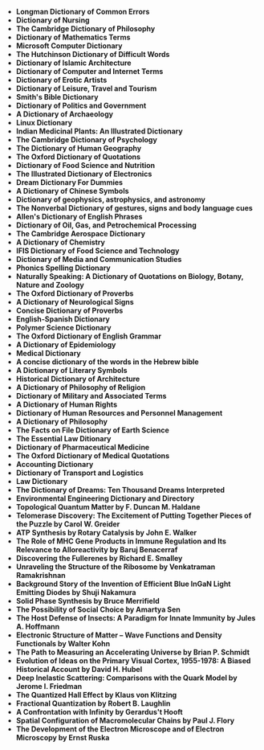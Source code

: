 <ul>

                             

 <li><b><a target="_blank" href="img/nbl(2).pdf" style="text-decoration:none;">Longman Dictionary of Common Errors</a></b></li>
<li><b><a target="_blank" href="img/nbl(3).pdf" style="text-decoration:none;">Dictionary of Nursing</a></b></li>
 <li><b><a target="_blank" href="img/nbl(4).pdf" style="text-decoration:none;">The Cambridge Dictionary of Philosophy</a></b></li>                              
<li><b><a target="_blank" href="img/nbl(5).pdf" style="text-decoration:none;">Dictionary of Mathematics Terms</a></b></li>
<li><b><a target="_blank" href="img/nbl(6).pdf" style="text-decoration:none;">Microsoft Computer Dictionary</a></b></li>
 

 <li><b><a target="_blank" href="img/nbl(8).pdf" style="text-decoration:none;">The Hutchinson Dictionary of Difficult Words</a></b></li>
   <li><b><a target="_blank" href="img/nbl(9).pdf" style="text-decoration:none;">Dictionary of Islamic Architecture</a></b></li>                             
 <li><b><a target="_blank" href="img/nbl(10).pdf" style="text-decoration:none;">Dictionary of Computer and Internet Terms </a></b></li>                              
<li><b><a target="_blank" href="img/nbl(11).pdf" style="text-decoration:none;">Dictionary of Erotic Artists</a></b></li>
<li><b><a target="_blank" href="img/nbl(12).pdf" style="text-decoration:none;">Dictionary of Leisure, Travel and Tourism</a></b></li>
<li><b><a target="_blank" href="img/nbl(13).pdf" style="text-decoration:none;">Smith's Bible Dictionary</a></b></li>
                              
<li><b><a target="_blank" href="img/nbl(14).pdf" style="text-decoration:none;">Dictionary of Politics and Government</a></b></li>
<li><b><a target="_blank" href="img/nbl(15).pdf" style="text-decoration:none;">A Dictionary of Archaeology</a></b></li>



<li><b><a target="_blank" href="img/nbl(16).pdf" style="text-decoration:none;">Linux Dictionary</a></b></li>

  <li><b><a target="_blank" href="img/nbl(17).pdf" style="text-decoration:none;">Indian Medicinal Plants: An Illustrated Dictionary</a></b></li>   
  
<li><b><a target="_blank" href="img/nbl(18).pdf" style="text-decoration:none;">The Cambridge Dictionary of Psychology</a></b></li> 


<li><b><a target="_blank" href="img/nbl(20).pdf" style="text-decoration:none;">The Dictionary of Human Geography </a></b></li>

<li><b><a target="_blank" href="img/nbl(21).pdf" style="text-decoration:none;">The Oxford Dictionary of Quotations</a></b></li>
 

   <li><b><a target="_blank" href="img/nbl(24).pdf" style="text-decoration:none;">Dictionary of Food Science and Nutrition</a></b></li>
 
   <li><b><a target="_blank" href="img/nbl(25).pdf" style="text-decoration:none;">The Illustrated Dictionary of Electronics</a></b></li>                              

  <li><b><a target="_blank" href="img/nbl(26).pdf" style="text-decoration:none;">Dream Dictionary For Dummies</a></b></li>
 
   <li><b><a target="_blank" href="img/nbl(27).pdf" style="text-decoration:none;">A Dictionary of Chinese Symbols</a></b></li>
 
   <li><b><a target="_blank" href="img/nbl(28).pdf" style="text-decoration:none;">Dictionary of geophysics, astrophysics, and astronomy  </a></b></li>
 
   <li><b><a target="_blank" href="img/nbl(29).pdf" style="text-decoration:none;">The Nonverbal Dictionary of gestures, signs and body language cues </a></b></li>                              

  <li><b><a target="_blank" href="img/nbl(30).pdf" style="text-decoration:none;">Allen's Dictionary of English Phrases</a></b></li>
 
   <li><b><a target="_blank" href="img/nbl(31).pdf" style="text-decoration:none;">Dictionary of Oil, Gas, and Petrochemical Processing</a></b></li> 
 

   <li><b><a target="_blank" href="img/nbl(33).pdf" style="text-decoration:none;">The Cambridge Aerospace Dictionary</a></b></li>                              

  <li><b><a target="_blank" href="img/nbl(34).pdf" style="text-decoration:none;">A Dictionary of Chemistry</a></b></li> 
 
  
   <li><b><a target="_blank" href="img/nbl(35).pdf" style="text-decoration:none;">IFIS Dictionary of Food Science and Technology</a></b></li>                              

  <li><b><a target="_blank" href="img/nbl(36).pdf" style="text-decoration:none;">Dictionary of Media and Communication Studies</a></b></li> 
 
<li><b><a target="_blank" href="img/nbl(37).pdf" style="text-decoration:none;">Phonics Spelling Dictionary</a></b></li>
 <li><b><a target="_blank" href="img/nbl(38).pdf" style="text-decoration:none;">Naturally Speaking: A Dictionary of Quotations on Biology, Botany, Nature and Zoology</a></b></li>
<li><b><a target="_blank" href="img/nbl(39).pdf" style="text-decoration:none;">The Oxford Dictionary of Proverbs</a></b></li>
 <li><b><a target="_blank" href="img/nbl(40).pdf" style="text-decoration:none;">A Dictionary of Neurological Signs</a></b></li>                              
<li><b><a target="_blank" href="img/nbl(41).pdf" style="text-decoration:none;">Concise Dictionary of Proverbs</a></b></li>
<li><b><a target="_blank" href="img/nbl(42).pdf" style="text-decoration:none;">English-Spanish Dictionary </a></b></li>
 
  <li><b><a target="_blank" href="img/nbl(43).pdf" style="text-decoration:none;">Polymer Science Dictionary </a></b></li>
 <li><b><a target="_blank" href="img/nbl(44).pdf" style="text-decoration:none;">The Oxford Dictionary of English Grammar</a></b></li>
   <li><b><a target="_blank" href="img/nbl(45).pdf" style="text-decoration:none;">A Dictionary of Epidemiology</a></b></li>                             
 <li><b><a target="_blank" href="img/nbl(46).pdf" style="text-decoration:none;">Medical Dictionary</a></b></li>                              
<li><b><a target="_blank" href="img/nbl(47).pdf" style="text-decoration:none;">A concise dictionary of the words in the Hebrew bible</a></b></li>
<li><b><a target="_blank" href="img/nbl(48).pdf" style="text-decoration:none;">A Dictionary of Literary Symbols</a></b></li>

<li><b><a target="_blank" href="img/nbl(49).pdf" style="text-decoration:none;">Historical Dictionary of Architecture</a></b></li>
                              
<li><b><a target="_blank" href="img/nbl(50).pdf" style="text-decoration:none;">A Dictionary of Philosophy of Religion</a></b></li>
<li><b><a target="_blank" href="img/nbl(51).pdf" style="text-decoration:none;">Dictionary of Military and Associated Terms</a></b></li>

  <li><b><a target="_blank" href="img/nbl(52).pdf" style="text-decoration:none;">A Dictionary of Human Rights</a></b></li>                              

<li><b><a target="_blank" href="img/nbl(53).pdf" style="text-decoration:none;">Dictionary of Human Resources and Personnel Management </a></b></li>
 
<li><b><a target="_blank" href="img/nbl(54).pdf" style="text-decoration:none;">A Dictionary of Philosophy </a></b></li>

<li><b><a target="_blank" href="img/nbl(55).pdf" style="text-decoration:none;">The Facts on File Dictionary of Earth Science</a></b></li>
 
  <li><b><a target="_blank" href="img/nbl(56).pdf" style="text-decoration:none;">The Essential Law Ditionary </a></b></li>                              

  <li><b><a target="_blank" href="img/nbl(57).pdf" style="text-decoration:none;">Dictionary of Pharmaceutical Medicine </a></b></li>
 
   <li><b><a target="_blank" href="img/nbl(58).pdf" style="text-decoration:none;">The Oxford Dictionary of Medical Quotations </a></b></li>
 
 
  <li><b><a target="_blank" href="img/nbl(60).pdf" style="text-decoration:none;">Accounting Dictionary </a></b></li>
 
   <li><b><a target="_blank" href="img/nbl(61).pdf" style="text-decoration:none;">Dictionary of Transport and Logistics</a></b></li>
 
   <li><b><a target="_blank" href="img/nbl(62).pdf" style="text-decoration:none;">Law Dictionary </a></b></li>
 
   <li><b><a target="_blank" href="img/nbl(63).pdf" style="text-decoration:none;">The Dictionary of Dreams: Ten Thousand Dreams Interpreted</a></b></li>                              

  <li><b><a target="_blank" href="img/nbl(64).pdf" style="text-decoration:none;">Environmental Engineering Dictionary and Directory</a></b></li>
 
   <li><b><a target="_blank" href="img/nbl(65).pdf" style="text-decoration:none;">Topological Quantum Matter by F. Duncan M. Haldane </a></b></li> 
 
   <li><b><a target="_blank" href="img/nbl(66).pdf" style="text-decoration:none;">Telomerase Discovery: The Excitement of Putting Together Pieces of the Puzzle by Carol W. Greider </a></b></li>
 
   <li><b><a target="_blank" href="img/nbl(67).pdf" style="text-decoration:none;">ATP Synthesis by Rotary Catalysis by John E. Walker</a></b></li>                              

  <li><b><a target="_blank" href="img/nbl(68).pdf" style="text-decoration:none;">The Role of MHC Gene Products in Immune Regulation and Its Relevance to Alloreactivity by Baruj Benacerraf</a></b></li> 
 
  
   <li><b><a target="_blank" href="img/nbl(69).pdf" style="text-decoration:none;">Discovering the Fullerenes by Richard E. Smalley</a></b></li>                              

  <li><b><a target="_blank" href="img/nbl(70).pdf" style="text-decoration:none;">Unraveling the Structure of the Ribosome by Venkatraman Ramakrishnan </a></b></li> 
  
 
 <li><b><a target="_blank" href="img/nbl(71).pdf" style="text-decoration:none;">Background Story of the Invention of Efficient Blue InGaN Light Emitting Diodes by Shuji Nakamura</a></b></li>
 <li><b><a target="_blank" href="img/nbl(73).pdf" style="text-decoration:none;">Solid Phase Synthesis by Bruce Merrifield  </a></b></li>
  <li><b><a target="_blank" href="img/nbl(74).pdf" style="text-decoration:none;">The Possibility of Social Choice by Amartya Sen</a></b></li>
 <li><b><a target="_blank" href="img/nbl(75).pdf" style="text-decoration:none;">The Host Defense of Insects: A Paradigm for Innate Immunity by Jules A. Hoffmann</a></b></li>                              
<li><b><a target="_blank" href="img/nbl(76).pdf" style="text-decoration:none;">Electronic Structure of Matter – Wave Functions and Density Functionals by Walter Kohn</a></b></li>
<li><b><a target="_blank" href="img/nbl(77).pdf" style="text-decoration:none;">The Path to Measuring an Accelerating Universe by Brian P. Schmidt</a></b></li>
 
  <li><b><a target="_blank" href="img/nbl(78).pdf" style="text-decoration:none;">Evolution of Ideas on the Primary Visual Cortex, 1955-1978: A Biased Historical Account by David H. Hubel </a></b></li>
 <li><b><a target="_blank" href="img/nbl(79).pdf" style="text-decoration:none;">Deep Inelastic Scattering: Comparisons with the Quark Model by Jerome I. Friedman</a></b></li>
   <li><b><a target="_blank" href="img/nbl(80).pdf" style="text-decoration:none;">The Quantized Hall Effect by Klaus von Klitzing</a></b></li>                             
 <li><b><a target="_blank" href="img/nbl(81).pdf" style="text-decoration:none;">Fractional Quantization by Robert B. Laughlin </a></b></li>                              
<li><b><a target="_blank" href="img/nbl(82).pdf" style="text-decoration:none;">A Confrontation with Infinity by Gerardus't Hooft</a></b></li>
<li><b><a target="_blank" href="img/nbl(83).pdf" style="text-decoration:none;">Spatial Configuration of Macromolecular Chains by Paul J. Flory</a></b></li>
 <li><b><a target="_blank" href="img/nbl(84).pdf" style="text-decoration:none;">The Development of the Electron Microscope and of Electron Microscopy by Ernst Ruska</a></b></li>
 </ul>
